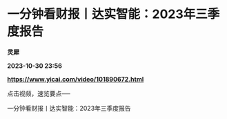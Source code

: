 # 一分钟看财报丨达实智能：2023年三季度报告
**灵犀**

**2023-10-30 23:56**

**https://www.yicai.com/video/101890672.html**

点击视频，速览要点──

一分钟看财报丨达实智能：2023年三季度报告